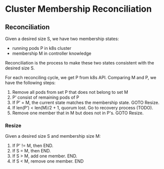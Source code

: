 # Cluster Membership Reconciliation

## Reconciliation

Given a desired size S, we have two membership states:
- running pods P in k8s cluster
- membership M in controller knowledge

Reconciliation is the process to make these two states consistent with the desired size S.

For each reconciling cycle, we get P from k8s API. Comparing M and P, we have the following steps:

1. Remove all pods from set P that does not belong to set M
2. P’ consist of remaining pods of P
3. If P’ = M, the current state matches the membership state. GOTO Resize.
4. If len(P’) < len(M)/2 + 1, quorum lost. Go to recovery process (TODO).
5. Remove one member that in M but does not in P's. GOTO Resize. 

### Resize

Given a desired size S and membership size M:

1. If P' != M, then END.
2. If S = M, then END.
3. If S > M, add one member. END.
4. If S < M, remove one member. END
